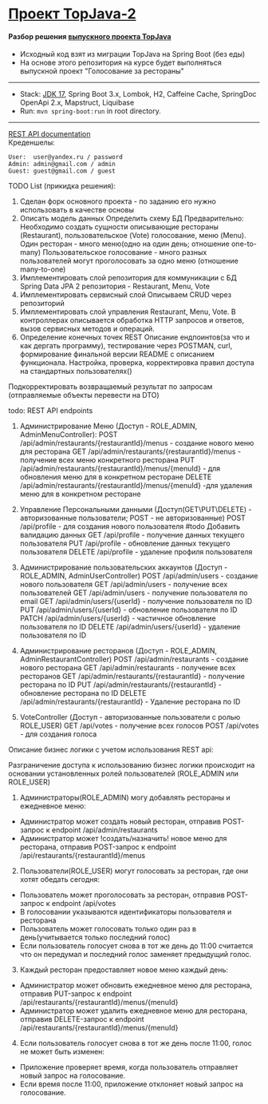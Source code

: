 [Проект TopJava-2](https://javaops.ru/view/topjava2)
===============================

#### Разбор решения [выпускного проекта TopJava](https://github.com/JavaOPs/topjava/blob/master/graduation.md)

- Исходный код взят из миграции TopJava на Spring Boot (без еды)
- На основе этого репозитория на курсе будет выполняться выпускной проект "Голосование за рестораны"

-------------------------------------------------------------

- Stack: [JDK 17](http://jdk.java.net/17/), Spring Boot 3.x, Lombok, H2, Caffeine Cache, SpringDoc OpenApi 2.x,
  Mapstruct, Liquibase
- Run: `mvn spring-boot:run` in root directory.

-----------------------------------------------------
[REST API documentation](http://localhost:8080/)  
Креденшелы:

```
User:  user@yandex.ru / password
Admin: admin@gmail.com / admin
Guest: guest@gmail.com / guest
```

TODO List (прикидка решения):

1. Сделан форк основного проекта - по заданию его нужно использовать в качестве основы
2. Описать модель данных
   Определить схему БД
   Предварительно:
   Необходимо создать сущности описывающие рестораны (Restaurant), пользовательское (Vote) голосование, меню (Menu).
   Один ресторан - много меню(одно на один день; отношение one-to-many)
   Пользовательское голосование - много разных пользователей могут проголосовать за одно меню (отношение many-to-one)
3. Имплементировать слой репозитория для коммуникации с БД
   Spring Data JPA
   2 репозитория - Restaurant, Menu, Vote
4. Имплементировать сервисный слой
   Описываем CRUD через репозиторий
5. Имплементировать слой управления
   Restaurant, Menu, Vote.
   В контроллерах описывается обработка HTTP запросов и ответов, вызов сервисных методов и операций.
6. Определение конечных точек REST
   Описание ендпоинтов(за что и как дергать программу), тестирование через POSTMAN, curl,
   формирование финальной версии README с описанием функционала.
   Настройка, проверка, корректировка правил доступа на стандартных пользователях()

Подкорректировать возвращаемый результат по запросам (отправляемые объекты перевести на DTO)

todo:
REST API endpoints

1. Администрирование Меню (Доступ - ROLE_ADMIN, AdminMenuController):
   POST /api/admin/restaurants/{restaurantId}/menus - создание нового меню для ресторана
   GET /api/admin/restaurants/{restaurantId}/menus - получение всех меню конкретного ресторана
   PUT /api/admin/restaurants/{restaurantId}/menus/{menuId} - для обновления меню для в конкретном ресторане
   DELETE /api/admin/restaurants/{restaurantId}/menus/{menuId} -для удаления меню для в конкретном ресторане

2. Управление Персональными данными (Доступ(GET\PUT\DELETE) - авторизованные пользователи; POST - не авторизованные)
   POST /api/profile - для создания нового пользователя #todo Добавить валидацию данных
   GET /api/profile - получение данных текущего пользователя
   PUT /api/profile - обновление данных текущего пользователя
   DELETE /api/profile - удаление профиля пользователя

3. Администрирование пользовательских аккаунтов (Доступ - ROLE_ADMIN, AdminUserController)
   POST /api/admin/users - создание нового пользователя
   GET /api/admin/users - получение всех пользователей
   GET /api/admin/users - получение пользователя по email
   GET /api/admin/users/{userId} - получение пользователя по ID
   PUT /api/admin/users/{userId} - обновление пользователя по ID
   PATCH /api/admin/users/{userId} - частичное обновление пользователя по ID
   DELETE /api/admin/users/{userId} - удаление пользователя по ID

4. Администрирование ресторанов (Доступ - ROLE_ADMIN, AdminRestaurantController)
   POST /api/admin/restaurants - создание нового ресторана
   GET /api/admin/restaurants - получение всех ресторанов
   GET /api/admin/restaurants/{restaurantId} - получение ресторана по ID
   PUT /api/admin/restaurants/{restaurantId} - обновление ресторана по ID
   DELETE /api/admin/restaurants/{restaurantId} - Удаление ресторана по ID

5. VoteController (Доступ - авторизованные пользователи с ролью ROLE_USER)
   GET /api/votes - получение всех голосов
   POST /api/votes - для создания голоса

Описание бизнес логики с учетом использования REST api:

Разграничение доступа к использованию бизнес логики происходит на основании
установленных ролей пользователей (ROLE_ADMIN или ROLE_USER)

1. Администраторы(ROLE_ADMIN) могу добавлять рестораны и ежедневное меню:

- Администратор может создать новый ресторан, отправив
  POST-запрос к endpoint /api/admin/restaurants
- Администратор может !создать/назначить! новое меню для ресторана, отправив
  POST-запрос к endpoint /api/restaurants/{restaurantId}/menus

2. Пользователи(ROLE_USER) могут голосовать за ресторан, где они хотят обедать сегодня:

- Пользователь может проголосовать за ресторан, отправив
  POST-запрос к endpoint /api/votes
- В голосовании указываются идентификаторы пользователя и ресторана
- Пользователь может голосовать только один раз в день(учитывается только последний голос)
- Если пользователь голосует снова в тот же день до 11:00 считается что он передумал и
  последний голос заменяет предыдущий голос.

3. Каждый ресторан предоставляет новое меню каждый день:

- Администратор может обновить ежедневное меню для ресторана, отправив
  PUT-запрос к endpoint /api/restaurants/{restaurantId}/menus/{menuId}
- Администратор может удалить ежедневное меню для ресторана, отправив
  DELETE-запрос к endpoint /api/restaurants/{restaurantId}/menus/{menuId}

4. Если пользователь голосует снова в тот же день после 11:00, голос не может быть изменен:
- Приложение проверяет время, когда пользователь отправляет новый запрос на голосование.
- Если время после 11:00, приложение отклоняет новый запрос на голосование.









